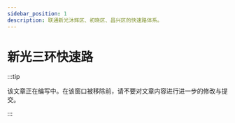 ```yaml
---
sidebar_position: 1
description: 联通新光沐辉区、初晓区、昌兴区的快速路体系。
---
```


# 新光三环快速路

:::tip

该文章正在编写中。在该窗口被移除前，请不要对文章内容进行进一步的修改与提交。

:::
